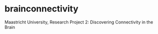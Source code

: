 # brainconnectivity
Maastricht University, Research Project 2: Discovering Connectivity in the Brain
